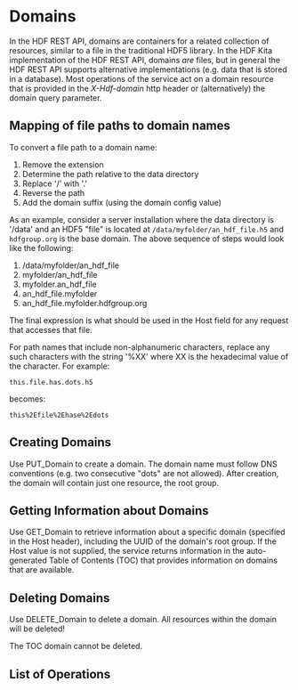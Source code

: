 Domains
=======

In the HDF REST API, domains are containers for a related collection of resources, similar to a file in the traditional HDF5 library. In the HDF Kita implementation of the HDF REST API, domains *are* files, but in general the HDF REST API supports alternative implementations (e.g. data that is stored in a database). Most operations of the service act on a domain resource that is provided in the *X-Hdf-domain* http header or (alternatively) the domain query parameter.

Mapping of file paths to domain names
-------------------------------------

To convert a file path to a domain name:

1.  Remove the extension
2.  Determine the path relative to the data directory
3.  Replace '/' with '.'
4.  Reverse the path
5.  Add the domain suffix (using the domain config value)

As an example, consider a server installation where the data directory is '/data' and an HDF5 "file" is located at `/data/myfolder/an_hdf_file.h5` and `hdfgroup.org` is the base domain. The above sequence of steps would look like the following:

1.  /data/myfolder/an\_hdf\_file
2.  myfolder/an\_hdf\_file
3.  myfolder.an\_hdf\_file
4.  an\_hdf\_file.myfolder
5.  an\_hdf\_file.myfolder.hdfgroup.org

The final expression is what should be used in the Host field for any request that accesses that file.

For path names that include non-alphanumeric characters, replace any such characters with the string '%XX' where XX is the hexadecimal value of the character. For example:

`this.file.has.dots.h5`

becomes:

`this%2Efile%2Ehase%2Edots`

Creating Domains
----------------

Use PUT\_Domain to create a domain. The domain name must follow DNS conventions (e.g. two consecutive "dots" are not allowed). After creation, the domain will contain just one resource, the root group.

Getting Information about Domains
---------------------------------

Use GET\_Domain to retrieve information about a specific domain (specified in the Host header), including the UUID of the domain's root group. If the Host value is not supplied, the service returns information in the auto-generated Table of Contents (TOC) that provides information on domains that are available.

Deleting Domains
----------------

Use DELETE\_Domain to delete a domain. All resources within the domain will be deleted!

The TOC domain cannot be deleted.

List of Operations
------------------
